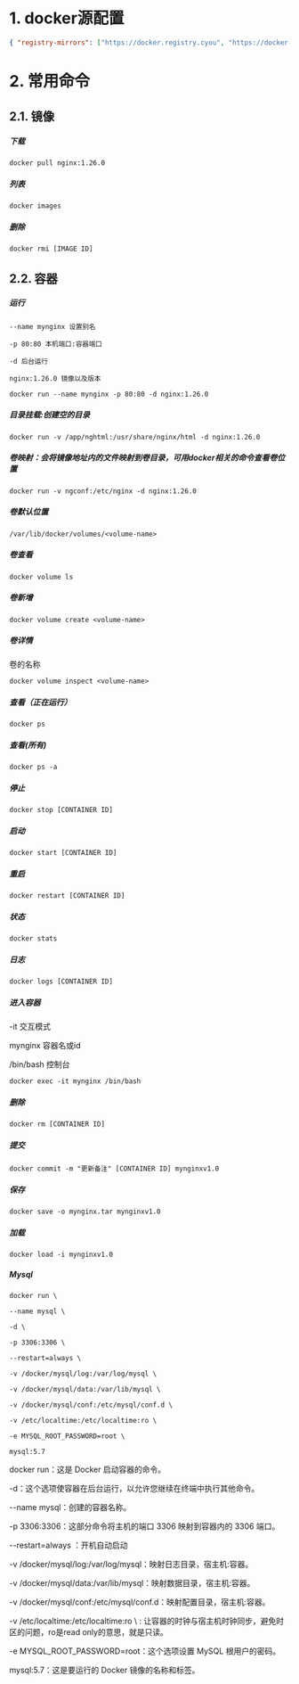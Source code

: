 # 1. **docker源配置**

 

```json
{ "registry-mirrors": ["https://docker.registry.cyou", "https://docker-cf.registry.cyou", "https://dockercf.jsdelivr.fyi", "https://docker.jsdelivr.fyi", "https://dockertest.jsdelivr.fyi", "https://mirror.aliyuncs.com", "https://dockerproxy.com", "https://mirror.baidubce.com", "https://docker.m.daocloud.io", "https://docker.nju.edu.cn", "https://docker.mirrors.sjtug.sjtu.edu.cn", "https://docker.mirrors.ustc.edu.cn", "https://mirror.iscas.ac.cn", "https://docker.rainbond.cc"]} 
```

 

# 2. **常用命令**

 

## 2.1. **镜像**

 

##### 下载

```shell
docker pull nginx:1.26.0
```

 

##### 列表

```shell
docker images
```

 

##### 删除

```shell
docker rmi [IMAGE ID]
```

 

## 2.2. **容器**

 

##### 运行

```shell
--name mynginx 设置别名

-p 80:80 本机端口:容器端口

-d 后台运行

nginx:1.26.0 镜像以及版本

docker run --name mynginx -p 80:80 -d nginx:1.26.0
```

 

##### 目录挂载:创建空的目录

```shell
docker run -v /app/nghtml:/usr/share/nginx/html -d nginx:1.26.0
```

 

##### 卷映射：会将镜像地址内的文件映射到卷目录，可用docker相关的命令查看卷位置

```shell
docker run -v ngconf:/etc/nginx -d nginx:1.26.0
```

 

##### 卷默认位置

```shell
/var/lib/docker/volumes/<volume-name>
```

 

##### 卷查看

```shell
docker volume ls
```

 

##### 卷新增

```shell
docker volume create <volume-name>
```

 

##### 卷详情

<volume-name> 卷的名称

```shell
docker volume inspect <volume-name>
```

 

##### 查看（正在运行）

```shell
docker ps
```

 

##### 查看(所有)

```shell
docker ps -a
```

 

##### 停止

```shell
docker stop [CONTAINER ID]
```

 

##### 启动

```shell
docker start [CONTAINER ID]
```

 

##### 重启

```shell
docker restart [CONTAINER ID]
```

 

##### 状态

```shell
docker stats
```

 

##### 日志

```shell
docker logs [CONTAINER ID]
```

 

##### 进入容器

-it 交互模式

mynginx 容器名或id

/bin/bash 控制台

```shell
docker exec -it mynginx /bin/bash
```

 

##### 删除

```shell
docker rm [CONTAINER ID]
```

 

##### 提交

```shell
docker commit -m "更新备注" [CONTAINER ID] mynginxv1.0
```

 

##### 保存

```shell
docker save -o mynginx.tar mynginxv1.0
```

 

##### 加载

```shell
docker load -i mynginxv1.0
```

 

 

##### Mysql



```shell
docker run \

--name mysql \

-d \

-p 3306:3306 \

--restart=always \

-v /docker/mysql/log:/var/log/mysql \

-v /docker/mysql/data:/var/lib/mysql \

-v /docker/mysql/conf:/etc/mysql/conf.d \

-v /etc/localtime:/etc/localtime:ro \

-e MYSQL_ROOT_PASSWORD=root \

mysql:5.7
```

 

docker run：这是 Docker 启动容器的命令。

 

-d：这个选项使容器在后台运行，以允许您继续在终端中执行其他命令。

 

--name mysql：创建的容器名称。

 

-p 3306:3306：这部分命令将主机的端口 3306 映射到容器内的 3306 端口。

 

--restart=always ：开机自动启动

 

-v /docker/mysql/log:/var/log/mysql：映射日志目录，宿主机:容器。

 

-v /docker/mysql/data:/var/lib/mysql：映射数据目录，宿主机:容器。

 

-v /docker/mysql/conf:/etc/mysql/conf.d：映射配置目录，宿主机:容器。

 

 -v /etc/localtime:/etc/localtime:ro \ : 让容器的时钟与宿主机时钟同步，避免时区的问题，ro是read only的意思，就是只读。

 

-e MYSQL_ROOT_PASSWORD=root：这个选项设置 MySQL 根用户的密码。

 

mysql:5.7：这是要运行的 Docker 镜像的名称和标签。

 

 

 